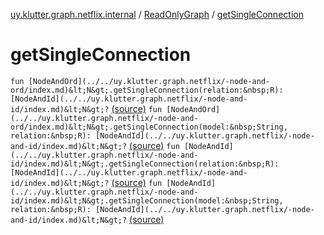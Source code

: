 [uy.klutter.graph.netflix.internal](../index.md) / [ReadOnlyGraph](index.md) / [getSingleConnection](.)


# getSingleConnection
`fun [NodeAndOrd](../../uy.klutter.graph.netflix/-node-and-ord/index.md)&lt;N&gt;.getSingleConnection(relation:&nbsp;R): [NodeAndId](../../uy.klutter.graph.netflix/-node-and-id/index.md)&lt;N&gt;?` [(source)](https://github.com/kohesive/klutter/blob/master/netflix-graph-jdk6/src/main/kotlin/uy/klutter/graph/netflix/internal/Graph.kt#L177)
`fun [NodeAndOrd](../../uy.klutter.graph.netflix/-node-and-ord/index.md)&lt;N&gt;.getSingleConnection(model:&nbsp;String, relation:&nbsp;R): [NodeAndId](../../uy.klutter.graph.netflix/-node-and-id/index.md)&lt;N&gt;?` [(source)](https://github.com/kohesive/klutter/blob/master/netflix-graph-jdk6/src/main/kotlin/uy/klutter/graph/netflix/internal/Graph.kt#L181)
`fun [NodeAndId](../../uy.klutter.graph.netflix/-node-and-id/index.md)&lt;N&gt;.getSingleConnection(relation:&nbsp;R): [NodeAndId](../../uy.klutter.graph.netflix/-node-and-id/index.md)&lt;N&gt;?` [(source)](https://github.com/kohesive/klutter/blob/master/netflix-graph-jdk6/src/main/kotlin/uy/klutter/graph/netflix/internal/Graph.kt#L193)
`fun [NodeAndId](../../uy.klutter.graph.netflix/-node-and-id/index.md)&lt;N&gt;.getSingleConnection(model:&nbsp;String, relation:&nbsp;R): [NodeAndId](../../uy.klutter.graph.netflix/-node-and-id/index.md)&lt;N&gt;?` [(source)](https://github.com/kohesive/klutter/blob/master/netflix-graph-jdk6/src/main/kotlin/uy/klutter/graph/netflix/internal/Graph.kt#L197)


